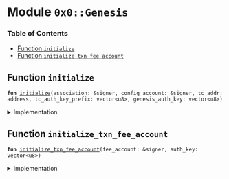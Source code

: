 
<a name="0x0_Genesis"></a>

# Module `0x0::Genesis`

### Table of Contents

-  [Function `initialize`](#0x0_Genesis_initialize)
-  [Function `initialize_txn_fee_account`](#0x0_Genesis_initialize_txn_fee_account)



<a name="0x0_Genesis_initialize"></a>

## Function `initialize`



<pre><code><b>fun</b> <a href="#0x0_Genesis_initialize">initialize</a>(association: &signer, config_account: &signer, tc_addr: address, tc_auth_key_prefix: vector&lt;u8&gt;, genesis_auth_key: vector&lt;u8&gt;)
</code></pre>



<details>
<summary>Implementation</summary>


<pre><code><b>fun</b> <a href="#0x0_Genesis_initialize">initialize</a>(
    association: &signer,
    config_account: &signer,
    tc_addr: address,
    tc_auth_key_prefix: vector&lt;u8&gt;,
    genesis_auth_key: vector&lt;u8&gt;
) {
    <b>let</b> dummy_auth_key_prefix = x"00000000000000000000000000000000";

    // <a href="association.md#0x0_Association">Association</a> root setup
    <a href="association.md#0x0_Association_initialize">Association::initialize</a>(association);
    <a href="association.md#0x0_Association_grant_privilege">Association::grant_privilege</a>&lt;<a href="libra.md#0x0_Libra_AddCurrency">Libra::AddCurrency</a>&gt;(association, association);

    // On-chain config setup
    <a href="event.md#0x0_Event_publish_generator">Event::publish_generator</a>(config_account);
    <a href="libra_configs.md#0x0_LibraConfig_initialize">LibraConfig::initialize</a>(config_account, association);

    // Currency setup
    <a href="libra.md#0x0_Libra_initialize">Libra::initialize</a>(config_account);

    // Set that this is testnet
    <a href="testnet.md#0x0_Testnet_initialize">Testnet::initialize</a>(association);

    // <a href="event.md#0x0_Event">Event</a> and currency setup
    <a href="event.md#0x0_Event_publish_generator">Event::publish_generator</a>(association);
    <b>let</b> (coin1_mint_cap, coin1_burn_cap) = <a href="coin1.md#0x0_Coin1_initialize">Coin1::initialize</a>(association);
    <b>let</b> (coin2_mint_cap, coin2_burn_cap) = <a href="coin2.md#0x0_Coin2_initialize">Coin2::initialize</a>(association);
    <a href="lbr.md#0x0_LBR_initialize">LBR::initialize</a>(association);

    <a href="libra_account.md#0x0_LibraAccount_initialize">LibraAccount::initialize</a>(association);
    <a href="unhosted.md#0x0_Unhosted_publish_global_limits_definition">Unhosted::publish_global_limits_definition</a>(association);
    <a href="libra_account.md#0x0_LibraAccount_create_genesis_account">LibraAccount::create_genesis_account</a>&lt;<a href="lbr.md#0x0_LBR_T">LBR::T</a>&gt;(
        <a href="signer.md#0x0_Signer_address_of">Signer::address_of</a>(association),
        <b>copy</b> dummy_auth_key_prefix,
    );
    <a href="libra.md#0x0_Libra_grant_mint_capability_to_association">Libra::grant_mint_capability_to_association</a>&lt;<a href="coin1.md#0x0_Coin1_T">Coin1::T</a>&gt;(association);
    <a href="libra.md#0x0_Libra_grant_mint_capability_to_association">Libra::grant_mint_capability_to_association</a>&lt;<a href="coin2.md#0x0_Coin2_T">Coin2::T</a>&gt;(association);

    // Register transaction fee accounts
    <a href="libra_account.md#0x0_LibraAccount_create_testnet_account">LibraAccount::create_testnet_account</a>&lt;<a href="lbr.md#0x0_LBR_T">LBR::T</a>&gt;(0xFEE, <b>copy</b> dummy_auth_key_prefix);


    // Create the treasury compliance account
    <a href="libra_account.md#0x0_LibraAccount_create_treasury_compliance_account">LibraAccount::create_treasury_compliance_account</a>&lt;<a href="lbr.md#0x0_LBR_T">LBR::T</a>&gt;(
        association,
        tc_addr,
        tc_auth_key_prefix,
        coin1_mint_cap,
        coin1_burn_cap,
        coin2_mint_cap,
        coin2_burn_cap,
    );

    // Create the config account
    <a href="libra_account.md#0x0_LibraAccount_create_genesis_account">LibraAccount::create_genesis_account</a>&lt;<a href="lbr.md#0x0_LBR_T">LBR::T</a>&gt;(
        <a href="libra_configs.md#0x0_LibraConfig_default_config_address">LibraConfig::default_config_address</a>(),
        dummy_auth_key_prefix
    );

    <a href="libra_transaction_timeout.md#0x0_LibraTransactionTimeout_initialize">LibraTransactionTimeout::initialize</a>(association);
    <a href="libra_system.md#0x0_LibraSystem_initialize_validator_set">LibraSystem::initialize_validator_set</a>(config_account);
    <a href="libra_version.md#0x0_LibraVersion_initialize">LibraVersion::initialize</a>(config_account);

    <a href="libra_block.md#0x0_LibraBlock_initialize_block_metadata">LibraBlock::initialize_block_metadata</a>(association);
    <a href="libra_writeset_manager.md#0x0_LibraWriteSetManager_initialize">LibraWriteSetManager::initialize</a>(association);
    <a href="libra_time.md#0x0_LibraTimestamp_initialize">LibraTimestamp::initialize</a>(association);
    <a href="libra_account.md#0x0_LibraAccount_rotate_authentication_key">LibraAccount::rotate_authentication_key</a>(<b>copy</b> genesis_auth_key);
}
</code></pre>



</details>

<a name="0x0_Genesis_initialize_txn_fee_account"></a>

## Function `initialize_txn_fee_account`



<pre><code><b>fun</b> <a href="#0x0_Genesis_initialize_txn_fee_account">initialize_txn_fee_account</a>(fee_account: &signer, auth_key: vector&lt;u8&gt;)
</code></pre>



<details>
<summary>Implementation</summary>


<pre><code><b>fun</b> <a href="#0x0_Genesis_initialize_txn_fee_account">initialize_txn_fee_account</a>(fee_account: &signer, auth_key: vector&lt;u8&gt;) {
    // Create the transaction fee account
    <a href="libra_account.md#0x0_LibraAccount_add_currency">LibraAccount::add_currency</a>&lt;<a href="coin1.md#0x0_Coin1_T">Coin1::T</a>&gt;(fee_account);
    <a href="libra_account.md#0x0_LibraAccount_add_currency">LibraAccount::add_currency</a>&lt;<a href="coin2.md#0x0_Coin2_T">Coin2::T</a>&gt;(fee_account);
    <a href="transaction_fee.md#0x0_TransactionFee_initialize_transaction_fees">TransactionFee::initialize_transaction_fees</a>(fee_account);
    <a href="libra_account.md#0x0_LibraAccount_rotate_authentication_key">LibraAccount::rotate_authentication_key</a>(auth_key);
}
</code></pre>



</details>
